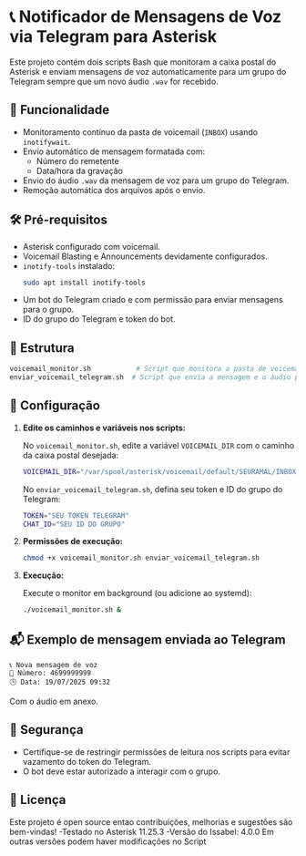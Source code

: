 # 📞 Notificador de Mensagens de Voz via Telegram para Asterisk

Este projeto contém dois scripts Bash que monitoram a caixa postal do Asterisk e enviam mensagens de voz automaticamente para um grupo do Telegram sempre que um novo áudio `.wav` for recebido.

## 🚀 Funcionalidade

- Monitoramento contínuo da pasta de voicemail (`INBOX`) usando `inotifywait`.
- Envio automático de mensagem formatada com:
  - Número do remetente
  - Data/hora da gravação
- Envio do áudio `.wav` da mensagem de voz para um grupo do Telegram.
- Remoção automática dos arquivos após o envio.

## 🛠️ Pré-requisitos

- Asterisk configurado com voicemail.
- Voicemail Blasting e Announcements devidamente configurados.
- `inotify-tools` instalado:
  ```bash
  sudo apt install inotify-tools
  ```
- Um bot do Telegram criado e com permissão para enviar mensagens para o grupo.
- ID do grupo do Telegram e token do bot.

## 📁 Estrutura

```bash
voicemail_monitor.sh           # Script que monitora a pasta de voicemail
enviar_voicemail_telegram.sh  # Script que envia a mensagem e o áudio para o Telegram
```

## 🧩 Configuração

1. **Edite os caminhos e variáveis nos scripts:**

   No `voicemail_monitor.sh`, edite a variável `VOICEMAIL_DIR` com o caminho da caixa postal desejada:

   ```bash
   VOICEMAIL_DIR="/var/spool/asterisk/voicemail/default/SEURAMAL/INBOX"
   ```

   No `enviar_voicemail_telegram.sh`, defina seu token e ID do grupo do Telegram:

   ```bash
   TOKEN="SEU TOKEN TELEGRAM"
   CHAT_ID="SEU ID DO GRUPO"
   ```

2. **Permissões de execução:**

   ```bash
   chmod +x voicemail_monitor.sh enviar_voicemail_telegram.sh
   ```

3. **Execução:**

   Execute o monitor em background (ou adicione ao systemd):

   ```bash
   ./voicemail_monitor.sh &
   ```

## 📬 Exemplo de mensagem enviada ao Telegram

```
📞 Nova mensagem de voz  
👤 Número: 4699999999  
🕒 Data: 19/07/2025 09:32
```

Com o áudio em anexo.

## 🔐 Segurança

- Certifique-se de restringir permissões de leitura nos scripts para evitar vazamento do token do Telegram.
- O bot deve estar autorizado a interagir com o grupo.

## 📄 Licença

Este projeto é open source entao contribuições, melhorias e sugestões são bem-vindas!
-Testado no Asterisk 11.25.3
-Versão do Issabel: 4.0.0
Em outras versões podem haver modificações no Script


